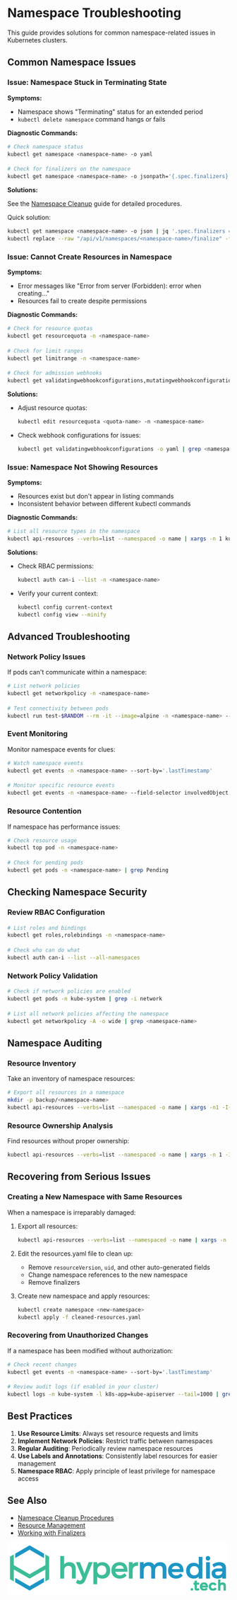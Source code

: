 # Namespace Troubleshooting

This guide provides solutions for common namespace-related issues in Kubernetes clusters.

## Common Namespace Issues

### Issue: Namespace Stuck in Terminating State

**Symptoms:**
- Namespace shows "Terminating" status for an extended period
- `kubectl delete namespace` command hangs or fails

**Diagnostic Commands:**

```bash
# Check namespace status
kubectl get namespace <namespace-name> -o yaml

# Check for finalizers on the namespace
kubectl get namespace <namespace-name> -o jsonpath='{.spec.finalizers}'
```

**Solutions:**

See the [Namespace Cleanup](./cleanup.md) guide for detailed procedures.

Quick solution:
```bash
kubectl get namespace <namespace-name> -o json | jq '.spec.finalizers = []' > ns.json
kubectl replace --raw "/api/v1/namespaces/<namespace-name>/finalize" -f ns.json
```

### Issue: Cannot Create Resources in Namespace

**Symptoms:**
- Error messages like "Error from server (Forbidden): error when creating..."
- Resources fail to create despite permissions

**Diagnostic Commands:**

```bash
# Check for resource quotas
kubectl get resourcequota -n <namespace-name>

# Check for limit ranges
kubectl get limitrange -n <namespace-name>

# Check for admission webhooks
kubectl get validatingwebhookconfigurations,mutatingwebhookconfigurations
```

**Solutions:**

- Adjust resource quotas:
  ```bash
  kubectl edit resourcequota <quota-name> -n <namespace-name>
  ```

- Check webhook configurations for issues:
  ```bash
  kubectl get validatingwebhookconfigurations -o yaml | grep <namespace-name>
  ```

### Issue: Namespace Not Showing Resources

**Symptoms:**
- Resources exist but don't appear in listing commands
- Inconsistent behavior between different kubectl commands

**Diagnostic Commands:**

```bash
# List all resource types in the namespace
kubectl api-resources --verbs=list --namespaced -o name | xargs -n 1 kubectl get -n <namespace-name> --show-kind --ignore-not-found
```

**Solutions:**

- Check RBAC permissions:
  ```bash
  kubectl auth can-i --list -n <namespace-name>
  ```

- Verify your current context:
  ```bash
  kubectl config current-context
  kubectl config view --minify
  ```

## Advanced Troubleshooting

### Network Policy Issues

If pods can't communicate within a namespace:

```bash
# List network policies
kubectl get networkpolicy -n <namespace-name>

# Test connectivity between pods
kubectl run test-$RANDOM --rm -it --image=alpine -n <namespace-name> -- sh -c "ping <pod-ip>"
```

### Event Monitoring

Monitor namespace events for clues:

```bash
# Watch namespace events
kubectl get events -n <namespace-name> --sort-by='.lastTimestamp'

# Monitor specific resource events
kubectl get events -n <namespace-name> --field-selector involvedObject.name=<resource-name>
```

### Resource Contention

If namespace has performance issues:

```bash
# Check resource usage
kubectl top pod -n <namespace-name>

# Check for pending pods
kubectl get pods -n <namespace-name> | grep Pending
```

## Checking Namespace Security

### Review RBAC Configuration

```bash
# List roles and bindings
kubectl get roles,rolebindings -n <namespace-name>

# Check who can do what
kubectl auth can-i --list --all-namespaces
```

### Network Policy Validation

```bash
# Check if network policies are enabled
kubectl get pods -n kube-system | grep -i network

# List all network policies affecting the namespace
kubectl get networkpolicy -A -o wide | grep <namespace-name>
```

## Namespace Auditing

### Resource Inventory

Take an inventory of namespace resources:

```bash
# Export all resources in a namespace
mkdir -p backup/<namespace-name>
kubectl api-resources --verbs=list --namespaced -o name | xargs -n1 -I{} sh -c "kubectl get {} -n <namespace-name> -o yaml > backup/<namespace-name>/{}.yaml"
```

### Resource Ownership Analysis

Find resources without proper ownership:

```bash
kubectl api-resources --verbs=list --namespaced -o name | xargs -n 1 -I{} bash -c "kubectl get {} -n <namespace-name> -o json | jq -r '.items[] | select(.metadata.ownerReferences == null) | \"\(.kind) \(.metadata.name) has no owner\"'"
```

## Recovering from Serious Issues

### Creating a New Namespace with Same Resources

When a namespace is irreparably damaged:

1. Export all resources:
   ```bash
   kubectl api-resources --verbs=list --namespaced -o name | xargs -n 1 -I{} kubectl get {} -n <damaged-namespace> -o yaml > resources.yaml
   ```

2. Edit the resources.yaml file to clean up:
    - Remove `resourceVersion`, `uid`, and other auto-generated fields
    - Change namespace references to the new namespace
    - Remove finalizers

3. Create new namespace and apply resources:
   ```bash
   kubectl create namespace <new-namespace>
   kubectl apply -f cleaned-resources.yaml
   ```

### Recovering from Unauthorized Changes

If a namespace has been modified without authorization:

```bash
# Check recent changes
kubectl get events -n <namespace-name> --sort-by='.lastTimestamp'

# Review audit logs (if enabled in your cluster)
kubectl logs -n kube-system -l k8s-app=kube-apiserver --tail=1000 | grep <namespace-name>
```

## Best Practices

1. **Use Resource Limits**: Always set resource requests and limits
2. **Implement Network Policies**: Restrict traffic between namespaces
3. **Regular Auditing**: Periodically review namespace resources
4. **Use Labels and Annotations**: Consistently label resources for easier management
5. **Namespace RBAC**: Apply principle of least privilege for namespace access

## See Also

- [Namespace Cleanup Procedures](./cleanup.md)
- [Resource Management](../resource-management/index.md)
- [Working with Finalizers](../resource-management/finalizers.md)

![hypermedia tech logo](../assets/images/hypermediatech-default.webp)